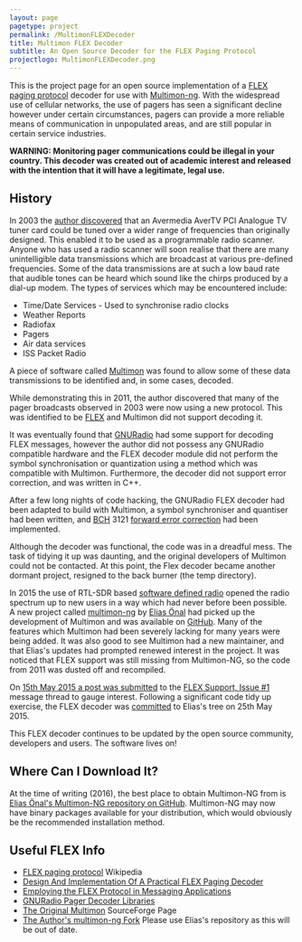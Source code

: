 ```yaml
---
layout: page
pagetype: project
permalink: /MultimonFLEXDecoder
title: Multimon FLEX Decoder
subtitle: An Open Source Decoder for the FLEX Paging Protocol
projectlogo: MultimonFLEXDecoder.png
---
```


This is the project page for an open source implementation of a [FLEX paging protocol](https://en.wikipedia.org/wiki/FLEX_(protocol)) decoder for use with [Multimon-ng](https://github.com/EliasOenal/multimon-ng). With the widespread use of cellular networks, the use of pagers has seen a significant decline however under certain circumstances, pagers can provide a more reliable means of communication in unpopulated areas, and are still popular in certain service industries.

**WARNING: Monitoring pager communications could be illegal in your country. This decoder was created out of academic interest and released with the intention that it will have a legitimate, legal use.**

## History

In 2003 the [author discovered](https://internal.lboro.ac.uk/mail/public/lulu/2003-10/msg00064.html) that an Avermedia AverTV PCI Analogue TV tuner card could be tuned over a wider range of frequencies than originally designed. This enabled it to be used as a programmable radio scanner. Anyone who has used a radio scanner will soon realise that there are many unintelligible data transmissions which are broadcast at various pre-defined frequencies. Some of the data transmissions are at such a low baud rate that audible tones can be heard which sound like the chirps produced by a dial-up modem. The types of services which may be encountered include:

* Time/Date Services - Used to synchronise radio clocks
* Weather Reports
* Radiofax
* Pagers
* Air data services
* ISS Packet Radio

A piece of software called [Multimon](https://sourceforge.net/projects/multimon/) was found to allow some of these data transmissions to be identified and, in some cases, decoded.

While demonstrating this in 2011, the author discovered that many of the pager broadcasts observed in 2003 were now using a new protocol. This was identified to be [FLEX](https://en.wikipedia.org/wiki/FLEX_(protocol)) and Multimon did not support decoding it.

It was eventually found that [GNURadio](https://en.wikipedia.org/wiki/GNU_Radio) had some support for decoding FLEX messages, however the author did not possess any GNURadio compatible hardware and the FLEX decoder module did not perform the symbol synchronisation or quantization using a method which was compatible with Multimon. Furthermore, the decoder did not support error correction, and was written in C++.

After a few long nights of code hacking, the GNURadio FLEX decoder had been adapted to build with Multimon, a symbol synchroniser and quantiser had been written, and [BCH](https://en.wikipedia.org/wiki/BCH_code) 3121 [forward error correction](https://en.wikipedia.org/wiki/Forward_error_correction) had been implemented.

Although the decoder was functional, the code was in a dreadful mess. The task of tidying it up was daunting, and the original developers of Multimon could not be contacted. At this point, the Flex decoder became another dormant project, resigned to the back burner (the temp directory).

In 2015 the use of RTL-SDR based [software defined radio](https://en.wikipedia.org/wiki/Software-defined_radio) opened the radio spectrum up to new users in a way which had never before been possible. A new project called [multimon-ng](https://github.com/EliasOenal/multimon-ng) by [Elias Önal](https://github.com/EliasOenal) had picked up the development of Multimon and was available on [GitHub](https://github.com). Many of the features which Multimon had been severely lacking for many years were being added. It was also good to see Multimon had a new maintainer, and that Elias's updates had prompted renewed interest in the project. It was noticed that FLEX support was still missing from Multimon-NG, so the code from 2011 was dusted off and recompiled.

On [15th May 2015 a post was submitted](https://github.com/EliasOenal/multimon-ng/issues/1#issuecomment-101831418) to the [FLEX Support, Issue #1](https://github.com/EliasOenal/multimon-ng/issues/1) message thread to gauge interest. Following a significant code tidy up exercise, the FLEX decoder was [committed](https://github.com/EliasOenal/multimon-ng/commit/81e6429e48938f608f16521b727eb560f4a7986c) to Elias's tree on 25th May 2015.

This FLEX decoder continues to be updated by the open source community, developers and users. The software lives on!

## Where Can I Download It?

At the time of writing (2016), the best place to obtain Multimon-NG from is [Elias Önal's Multimon-NG repository on GitHub](https://github.com/EliasOenal/multimon-ng). Multimon-NG may now have binary packages available for your distribution, which would obviously be the recommended installation method.

## Useful FLEX Info

* [FLEX paging protocol](https://en.wikipedia.org/wiki/FLEX_(protocol)) Wikipedia
* [Design And Implementation Of A Practical FLEX Paging Decoder](http://scholar.lib.vt.edu/theses/public/etd-10597-161936/materials/THESIS.PDF)
* [Employing the FLEX Protocol in Messaging Applications](http://www.wirelessdesignonline.com/doc/employing-the-flex-protocol-in-messaging-appl-0001)
* [GNURadio Pager Decoder Libraries](http://gnuradio.org/redmine/projects/gnuradio/repository/revisions/master/show/gr-pager/lib)
* [The Original Multimon](https://sourceforge.net/projects/multimon/) SourceForge Page
* [The Author's multimon-ng Fork](https://github.com/craigshelley/multimon-ng) Please use Elias's repository as this will be out of date.

